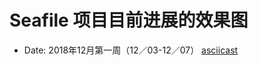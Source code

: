 
# Seafile 项目目前进展的效果图
   - Date: 2018年12月第一周（12／03-12／07）
   [asciicast](https://github.com/openthos/multiwin-analysis/blob/master/multiwindow/dongpeng/seafile_img/oto_splash.png)
   
